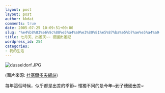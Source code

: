 ```yaml
---
layout: post
layout: post
author: kkdai
comments: true
date: 2005-07-25 10:09:51+00:00
slug: '%e4%b8%83%e6%9c%88%e5%a4%a9%e3%80%81%e5%87%ba%e5%b7%ae%e5%a4%a9-%e5%be%b7%e5%9c%8b%e5%87%ba%e5%b7%ae%e8%a8%98'
title: 七月天、出差天~~ 德國出差記
wordpress_id: 254
categories:
- 我的生活
---
```


![dusseldorf.JPG](http://www.evanlin.com/blog/archives/20050725/dusseldorf.JPG)

(圖片來源: [杜塞爾多夫網站](http://www.duesseldorf.de/eng/cam/index.shtml))

每年這個時候，似乎都是出差的季節~ 惟獨不同的是~~今年~到了德國出差~~~

